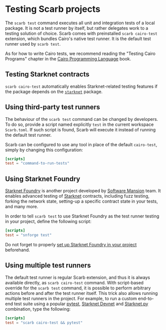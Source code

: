 # Testing Scarb projects

The `scarb test` command executes all unit and integration tests of a local package.
It is not a test runner by itself, but rather delegates work to a testing solution of choice.
Scarb comes with preinstalled `scarb cairo-test` extension, which bundles Cairo's native test runner.
It is the default test runner used by `scarb test`.

As for how to write Cairo tests, we recommend reading the "Testing Cairo Programs" chapter in the
[Cairo Programming Language](https://cairo-book.github.io/) book.

## Testing Starknet contracts

`scarb cairo-test` automatically enables Starknet-related testing features if the package depends on the
[`starknet`](./starknet/starknet-package) package.

## Using third-party test runners

The behaviour of the `scarb test` command can be changed by developers.
To do so, provide a script named explicitly `test` in the current workspace `Scarb.toml`.
If such script is found, Scarb will execute it instead of running the default test runner.

Scarb can be configured to use any tool in place of the default `cairo-test`, simply by changing
this configuration:

```toml filename="Scarb.toml"
[scripts]
test = "command-to-run-tests"
```

## Using Starknet Foundry

[Starknet Foundry](https://foundry-rs.github.io/starknet-foundry) is another project developed
by [Software Mansion](https://swmansion.com/) team.
It enables advanced testing of [Starknet](https://www.starknet.io/) contracts, including fuzz testing, forking the
network state, setting-up a
specific contract state in your tests, and many more.

In order to tell `scarb test` to use Starknet Foundry as the test runner testing in your project, define the following
script:

```toml filename="Scarb.toml"
[scripts]
test = "snforge test"
```

Do not forget to
properly [set up Starknet Foundry in your project](https://foundry-rs.github.io/starknet-foundry/getting-started/first-steps.html#using-snforge-with-existing-scarb-projects)
beforehand.

## Using multiple test runners

The default test runner is regular Scarb extension, and thus it is always available directly, as `scarb cairo-test`
command.
With script-based override for the `scarb test` command, it is possible to perform arbitrary actions before and after
the test runner itself.
This trick also allows running multiple test runners in the project.
For example, to run a custom end-to-end test suite using a popular [pytest](https://pytest.org/),
[Starknet Devnet](https://0xspaceshard.github.io/starknet-devnet/) and [Starknet.py](https://starknetpy.rtfd.io/)
combination, type the following:

```toml
[scripts]
test = "scarb cairo-test && pytest"
```
